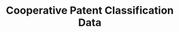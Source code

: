 ---
layout: default
bigquery: https://console.cloud.google.com/bigquery?p=patents-public-data&d=cpc&page=dataset
citation: '“Cooperative Patent Classification” by the EPO and USPTO, for public use. '
contributors: EPO, USPTO
cost: None
description: Cooperative Patent Classification Data contains the scheme and definitions
  of the Cooperative Patent Classification system for classifying patent documents.
  The CPC is the result of a partnership between the EPO and the USPTO in their joint
  effort to develop a common, internationally compatible classification system for
  technical documents, in particular patent publications, which will be used by both
  offices in the patent granting process
documentation: https://www.cooperativepatentclassification.org/cpcSchemeAndDefinitions
last_edit: 04/10/2022, 14:27:56
location: https://www.cooperativepatentclassification.org/index
maintained_by: USPTO, EPO
schema_fields:
- titlePart
- sizeCache
- status
- additional_only
- childGroups
- limiting_references
- notAllocatable
- titleFull
- glossary
- synonyms
- symbol
- breakdownCode
- level
- title_full
- child_groups
- definition
- application_references
- applicationReferences
- not_allocatable
- parents
- title_part
- limitingReferences
- ipc_concordant
- residual_references
- date_revised
- ipcConcordant
- children
- breakdown_code
- informativeReferences
- residualReferences
- dateRevised
- informative_references
shortname: cooperative_patent_classification
tags:
- patents
- science
title: Cooperative Patent Classification Data
uuid: 984374a7-16e9-4b35-9445-458daceb01bf
---